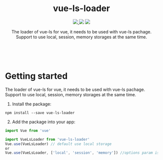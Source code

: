 <h1 align="center">vue-ls-loader</h1>

<p align="center">
<a href="https://www.npmjs.com/package/vue-ls-loader"><img src="https://img.shields.io/npm/v/vue-ls-loader.svg"/> <img src="https://img.shields.io/npm/dm/vue-ls-loader.svg"/></a> <a href="https://vuejs.org/"><img src="https://img.shields.io/badge/vue-2.x-brightgreen.svg"/></a>
</p>

<p align="center">
The loader of vue-ls for vue, it needs to be used with vue-ls pachage.
Support to use local, session, memory storages at the same time.
</p>

<br />
<br />
<br />

# Getting started

The loader of vue-ls for vue, it needs to be used with vue-ls pachage.
Support to use local, session, memory storages at the same time.

1. Install the package:
```
npm install --save vue-ls-loader
```

2. Add the package into your app:
```javascript
import Vue from 'vue'

import VueLsLoader from 'vue-ls-loader'
Vue.use(VueLsLoader) // default use local storage
or
Vue.use(VueLsLoader, ['local', 'session', 'memory']) //options param is an array, Can use 1-3 storages at the same time
```

<br />
<br />
<br />
